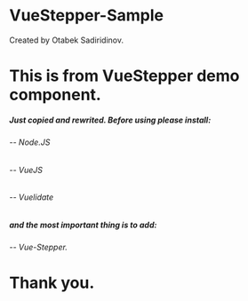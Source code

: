 # VueStepper-Sample
Created by Otabek Sadiridinov.

# This is from VueStepper demo component.
##### Just copied and rewrited. Before using please install:
###### -- Node.JS
###### -- VueJS
###### -- Vuelidate
##### and the most important thing is to add:
###### -- Vue-Stepper.

# Thank you.
